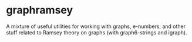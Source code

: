 # graphramsey

A mixture of useful utilities for working with graphs, e-numbers, and other stuff related to Ramsey theory on graphs (with graph6-strings and igraph).

